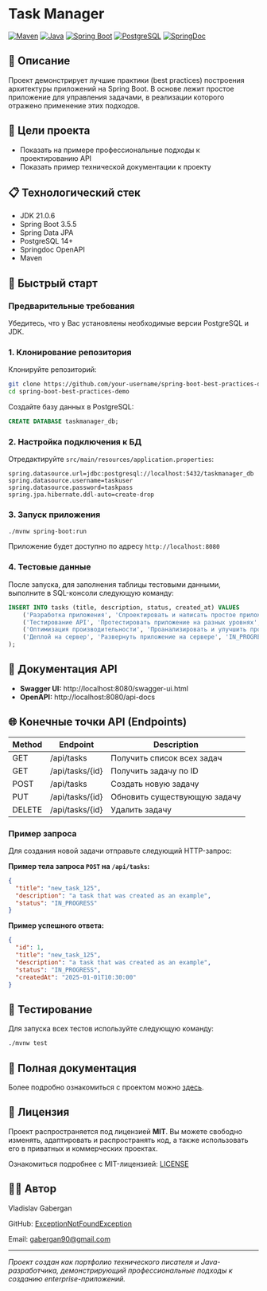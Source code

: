 # Task Manager

[![Maven](https://img.shields.io/badge/Maven-C71A36?style=flat&logo=apache-maven)](https://maven.apache.org/)
[![Java](https://img.shields.io/badge/Java-21-orange?style=flat&logo=openjdk)](https://openjdk.org/)
[![Spring Boot](https://img.shields.io/badge/Spring_Boot-3.5.5-brightgreen?style=flat&logo=springboot)](https://spring.io/projects/spring-boot)
[![PostgreSQL](https://img.shields.io/badge/PostgreSQL-17-blue?style=flat&logo=postgresql)](https://www.postgresql.org/)
[![SpringDoc](https://img.shields.io/badge/SpringDoc_OpenAPI-2.8.5-brightgreen?style=flat&logo=swagger)](https://springdoc.org/)

## 👀 Описание

Проект демонстрирует лучшие практики (best practices) построения архитектуры приложений на Spring Boot.
В основе лежит простое приложение для управления задачами, в реализации которого отражено применение этих подходов.

## 🎯 Цели проекта

- Показать на примере профессиональные подходы к проектированию API
- Показать пример технической документации к проекту

## 📋 Технологический стек

- JDK 21.0.6
- Spring Boot 3.5.5
- Spring Data JPA
- PostgreSQL 14+
- Springdoc OpenAPI
- Maven

## 🚀 Быстрый старт

### Предварительные требования

Убедитесь, что у Вас установлены необходимые версии PostgreSQL и JDK.

### 1. Клонирование репозитория
Клонируйте репозиторий:

```bash
git clone https://github.com/your-username/spring-boot-best-practices-demo.git
cd spring-boot-best-practices-demo
```
Создайте базу данных в PostgreSQL:

```sql
CREATE DATABASE taskmanager_db;
```

### 2. Настройка подключения к БД
Отредактируйте `src/main/resources/application.properties`:

```properties
spring.datasource.url=jdbc:postgresql://localhost:5432/taskmanager_db
spring.datasource.username=taskuser
spring.datasource.password=taskpass
spring.jpa.hibernate.ddl-auto=create-drop
```

### 3. Запуск приложения

```bash
./mvnw spring-boot:run
```
Приложение будет доступно по адресу `http://localhost:8080`

### 4. Тестовые данные
После запуска, для заполнения таблицы тестовыми данными, выполните в SQL-консоли следующую команду:

```sql
INSERT INTO tasks (title, description, status, created_at) VALUES
    ('Разработка приложения', 'Спроектировать и написать простое приложение на Spring Boot', 'DONE', NOW()),
    ('Тестирование API', 'Протестировать приложение на разных уровнях', 'DONE', NOW()),
    ('Оптимизация производительности', 'Проанализировать и улучшить производительность приложения', 'TODO', NOW()),
    ('Деплой на сервер', 'Развернуть приложение на сервере', 'IN_PROGRESS', NOW()
);
```

## 📖 Документация API

* **Swagger UI:** http://localhost:8080/swagger-ui.html
* **OpenAPI:** http://localhost:8080/api-docs

## 🌐 Конечные точки API (Endpoints)
| Method | Endpoint        | Description                  |
|--------|-----------------|------------------------------|
| GET    | /api/tasks      | Получить список всех задач   |
| GET    | /api/tasks/{id} | Получить задачу по ID        |
| POST   | /api/tasks      | Создать новую задачу         |
| PUT    | /api/tasks/{id} | Обновить существующую задачу |
| DELETE | /api/tasks/{id} | Удалить задачу               |

### Пример запроса

Для создания новой задачи отправьте следующий HTTP-запрос:

**Пример тела запроса `POST` на `/api/tasks`:**

```json
{
  "title": "new_task_125",
  "description": "a task that was created as an example",
  "status": "IN_PROGRESS"
}
```

**Пример успешного ответа:**
```json
{
  "id": 1,
  "title": "new_task_125",
  "description": "a task that was created as an example",
  "status": "IN_PROGRESS",
  "createdAt": "2025-01-01T10:30:00"
}
```

## 🧪 Тестирование

Для запуска всех тестов используйте следующую команду:

```bash
./mvnw test
```

## 📖 Полная документация

Более подробно ознакомиться с проектом можно [здесь](https://ExceptionNotFoundException.github.io/task_manager_api/).

## 📄 Лицензия

Проект распространяется под лицензией **MIT**. Вы можете свободно изменять, адаптировать и распространять код, 
а также использовать его в приватных и коммерческих проектах. 

Ознакомиться подробнее с MIT-лицензией: [LICENSE](https://github.com/ExceptionNotFoundException/task_manager_api?tab=License-1-ov-file)

## 👨‍💻 Автор

Vladislav Gabergan

GitHub: [ExceptionNotFoundException](https://github.com/ExceptionNotFoundException)

Email: gabergan90@gmail.com

---
_Проект создан как портфолио технического писателя и Java-разработчика, демонстрирующий профессиональные подходы к созданию enterprise-приложений._



